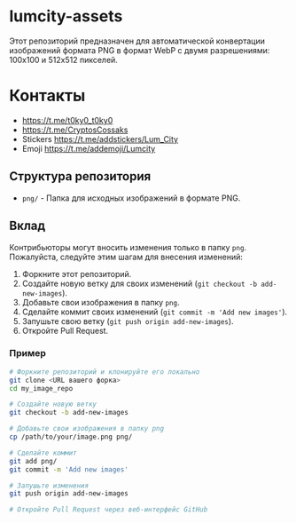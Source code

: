 # lumcity-assets
Этот репозиторий предназначен для автоматической конвертации изображений формата PNG в формат WebP с двумя разрешениями: 100x100 и 512x512 пикселей.
# Контакты
- https://t.me/t0ky0_t0ky0
- https://t.me/CryptosCossaks
- Stickers https://t.me/addstickers/Lum_City
- Emoji https://t.me/addemoji/Lumcity

## Структура репозитория

- `png/` - Папка для исходных изображений в формате PNG.

## Вклад

Контрибьюторы могут вносить изменения только в папку `png`. Пожалуйста, следуйте этим шагам для внесения изменений:

1. Форкните этот репозиторий.
2. Создайте новую ветку для своих изменений (`git checkout -b add-new-images`).
3. Добавьте свои изображения в папку `png`.
4. Сделайте коммит своих изменений (`git commit -m 'Add new images'`).
5. Запушьте свою ветку (`git push origin add-new-images`).
6. Откройте Pull Request.

### Пример

```bash
# Форкните репозиторий и клонируйте его локально
git clone <URL вашего форка>
cd my_image_repo

# Создайте новую ветку
git checkout -b add-new-images

# Добавьте свои изображения в папку png
cp /path/to/your/image.png png/

# Сделайте коммит
git add png/
git commit -m 'Add new images'

# Запушьте изменения
git push origin add-new-images

# Откройте Pull Request через веб-интерфейс GitHub
